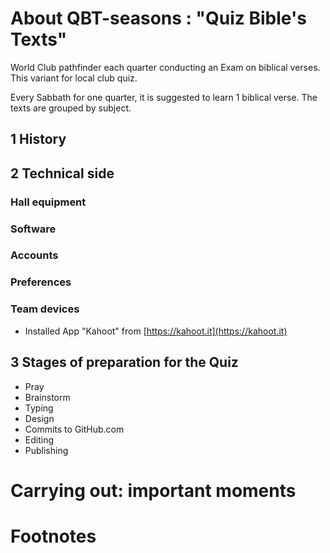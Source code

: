 # About QBT-seasons : "Quiz Bible's Texts" #

World Club pathfinder each quarter conducting an Exam on biblical verses.
This variant for local club quiz.

Every Sabbath for one quarter, it is suggested to learn 1 biblical verse. The texts are grouped by subject.

1 History
------------


2 Technical side
-------------------

### Hall equipment


### Software


### Accounts


### Preferences


### Team devices

+ Installed App "Kahoot" from [https://kahoot.it](https://kahoot.it)


3 Stages of preparation for the Quiz
---------------------------------------

+ Pray
+ Brainstorm
+ Typing
+ Design
+ Commits to GitHub.com
+ Editing
+ Publishing


# Carrying out: important moments #




# Footnotes #